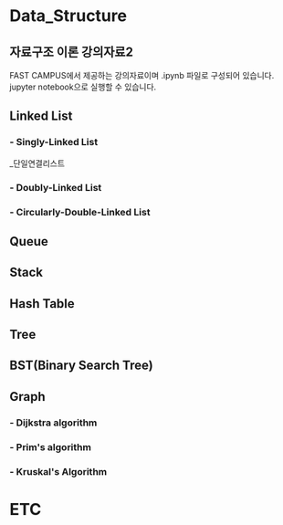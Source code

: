 # Data_Structure

## 자료구조 이론 강의자료2
 FAST CAMPUS에서 제공하는 강의자료이며 .ipynb 파일로 구성되어 있습니다.
 jupyter notebook으로 실행할 수 있습니다.
 
 
## Linked List

### - Singly-Linked List
_단일연결리스트 

### - Doubly-Linked List

### - Circularly-Double-Linked List

## Queue


## Stack


## Hash Table


## Tree


## BST(Binary Search Tree)


## Graph 

### - Dijkstra algorithm

### - Prim's algorithm

### - Kruskal's Algorithm




# ETC

## 
